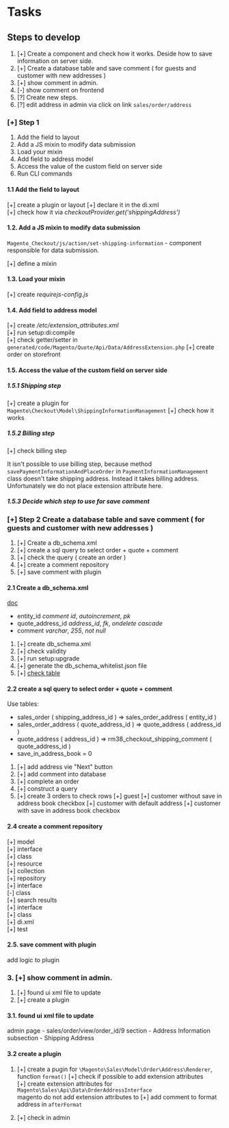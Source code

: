 # Tasks

## Steps to develop

1. [+] Create a component and check how it works. Deside how to save information on server side.
2. [+] Create a database table and save comment ( for guests and customer with new addresses )
3. [+] show comment in admin. 
4. [-] show comment on frontend
5. [?] Create new steps.
6. [?] edit address in admin via click on link `sales/order/address`

### [+] Step 1

1. Add the field to layout
2. Add a JS mixin to modify data submission
3. Load your mixin
4. Add field to address model
5. Access the value of the custom field on server side
6. Run CLI commands

#### 1.1 Add the field to layout

[+] create a plugin or layout
[+] declare it in the di.xml  
[+] check how it via *checkoutProvider.get('shippingAddress')*  

#### 1.2. Add a JS mixin to modify data submission

`Magento_Checkout/js/action/set-shipping-information` - component responsible for data submission.

[+] define a mixin  

#### 1.3. Load your mixin

[+] create *requirejs-config.js*

#### 1.4. Add field to address model

[+] create */etc/extension_attributes.xml*  
[+] run setup:di:compile  
[+] check getter/setter in `generated/code/Magento/Quote/Api/Data/AddressExtension.php`
[+] create order on storefront

#### 1.5. Access the value of the custom field on server side

##### 1.5.1 Shipping step

[+] create a plugin for `Magento\Checkout\Model\ShippingInformationManagement`
[+] check how it works

##### 1.5.2 Billing step

[+] check billing step

It isn't possible to use billing step, because method `savePaymentInformationAndPlaceOrder` in `PaymentInformationManagement` class doesn't take shipping address. Instead it takes billing address. Unfortunately we do not place extension attribute here.

##### 1.5.3 Decide which step to use for save comment

### [+] Step 2 Create a database table and save comment ( for guests and customer with new addresses )

1. [+] Create a db_schema.xml  
2. [+] create a sql query to select order + quote + comment  
3. [+] check the query ( create an order )  
4. [+] create a comment repository  
5. [+] save comment with plugin

#### 2.1 Create a db_schema.xml

[doc](https://developer.adobe.com/commerce/php/development/components/declarative-schema/configuration/)

- entity_id             *comment id*, *autoincrement*, *pk*
- quote_address_id      *address_id*, *fk*, *ondelete cascade*
- comment               *varchar*, *255*, *not null*

1. [+] create db_schema.xml
2. [+] check validity
3. [+] run setup:upgrade
4. [+] generate the db_schema_whitelist.json file
5. [+] [check table](./tasks/2_1_5_check_table.sql)

#### 2.2  create a sql query to select order + quote + comment

Use tables:

- sales_order ( shipping_address_id ) => sales_order_address ( entity_id )
- sales_order_address ( quote_address_id ) => quote_address ( address_id )
- quote_address ( address_id ) => rm38_checkout_shipping_comment ( quote_address_id )
- save_in_address_book = 0

1. [+] add address vie "Next" button
2. [+] add comment into database
3. [+] complete an order
4. [+] construct a query
5. [+] create 3 orders to check rows
        [+] guest
        [+] customer without save in address book checkbox
        [+] customer with default address
        [+] customer with save in address book checkbox

#### 2.4 create a comment repository

[+] model  
        [+] interface  
        [+] class  
[+] resource  
[+] collection  
[+] repository  
        [+] interface  
        [-] class  
[+] search results  
        [+] interface  
        [+] class  
[+] di.xml  
[+] test 

#### 2.5. save comment with plugin

add logic to plugin

### 3. [+] show comment in admin. 

1. [+] found ui xml file to update 
2. [+] create a plugin

#### 3.1. found ui xml file to update 

admin page - sales/order/view/order_id/9
section - Address Information
subsection - Shipping Address

#### 3.2 create a plugin 

1. [+] create a pugin for `\Magento\Sales\Model\Order\Address\Renderer`, function `format()`
        [+] check if possible to add extension attributes  
                [+] create extension attributes for  `Magento\Sales\Api\Data\OrderAddressInterface`  
                magento do not add extension attributes to 
        [+] add comment to format address in `afterFormat`

2. [+] check in admin


